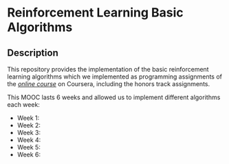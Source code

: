 # Reinforcement Learning Basic Algorithms

## Description
This repository provides the implementation of the basic reinforcement learning algorithms which we implemented as programming assignments of the [_online course_](https://www.coursera.org/learn/practical-rl) on Coursera, including the honors track assignments.

This MOOC lasts 6 weeks and allowed us to implement different algorithms each week:
* Week 1:
* Week 2:
* Week 3:
* Week 4:
* Week 5:
* Week 6:
